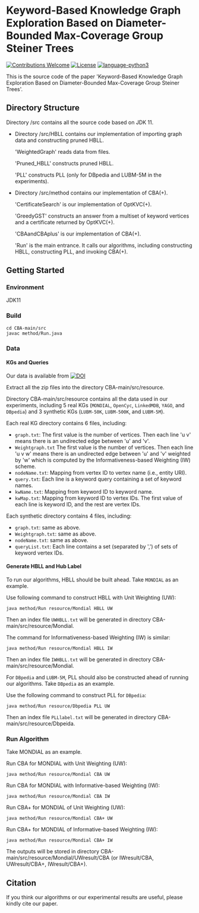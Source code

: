 # Keyword-Based Knowledge Graph Exploration Based on Diameter-Bounded Max-Coverage Group Steiner Trees

[![Contributions Welcome](https://img.shields.io/badge/Contributions-Welcome-brightgreen.svg?style=flat-square)](https://github.com/nju-websoft/OpenEA/issues)
[![License](https://img.shields.io/badge/License-Apache-lightgrey.svg?style=flat-square)](https://github.com/nju-websoft/OpenEA/blob/master/LICENSE)
[![language-python3](https://img.shields.io/badge/Language-Java-yellow.svg?style=flat-square)](https://www.python.org/)

This is the source code of the paper 'Keyword-Based Knowledge Graph Exploration Based on Diameter-Bounded Max-Coverage Group Steiner Trees'.

## Directory Structure

Directory /src contains all the source code based on JDK 11.

- Directory /src/HBLL contains our implementation of importing graph data and constructing pruned HBLL.

  'WeightedGraph' reads data from files.

  'Pruned_HBLL' constructs pruned HBLL.

  'PLL' constructs PLL (only for DBpedia and LUBM-5M in the experiments).

- Directory /src/method contains our implementation of CBA(+).

  'CertificateSearch' is our implementation of OptKVC(+).

  'GreedyGST' constructs an answer from a multiset of keyword vertices and a certificate returned by OptKVC(+).

  'CBAandCBAplus' is our implementation of CBA(+).

  'Run' is the main entrance. It calls our algorithms, including constructing HBLL, constructing PLL, and invoking CBA(+).

## Getting Started

### Environment

JDK11

### Build

```shell
cd CBA-main/src
javac method/Run.java
```

### Data

#### KGs and Queries

Our data is available from [![DOI](https://zenodo.org/badge/DOI/10.5281/zenodo.6778095.svg)](https://doi.org/10.5281/zenodo.6778095)

Extract all the zip files into the directory CBA-main/src/resource.

Directory CBA-main/src/resource contains all the data used in our experiments, including 5 real KGs (`MONDIAL`, `OpenCyc`, `LinkedMDB`, `YAGO`, and `DBpedia`) and 3 synthetic KGs (`LUBM-50K`, `LUBM-500K`, and `LUBM-5M`).

Each real KG directory contains 6 files, including:

- `graph.txt`: The first value is the number of vertices. Then each line 'u    v' means there is an undirected edge between 'u' and 'v'.
- `Weightgraph.txt` The first value is the number of vertices. Then each line 'u    v    w' means there is an undirected edge between 'u' and 'v' weighted by 'w' which is computed by the Informativeness-based Weighting (IW) scheme.
- `nodeName.txt`: Mapping from vertex ID to vertex name (i.e., entity URI).
- `query.txt`: Each line is a keyword query containing a set of keyword names.
- `kwName.txt`: Mapping from keyword ID to keyword name.
- `kwMap.txt`: Mapping from keyword ID to vertex IDs. The first value of each line is keyword ID, and the rest are vertex IDs.

Each synthetic directory contains 4 files, including:

- `graph.txt`: same as above.
- `Weightgraph.txt`: same as above.
- `nodeName.txt`: same as above.
- `queryList.txt`: Each line contains a set (separated by ',') of sets of keyword vertex IDs.

#### Generate HBLL and Hub Label

To run our algorithms, HBLL should be built ahead. Take  `MONDIAL`  as an example. 

Use following command to construct HBLL with Unit Weighting (UW):

```shell
java method/Run resource/Mondial HBLL UW
```

Then an index file `UWHBLL.txt` will be generated in directory CBA-main/src/resource/Mondial.

The command for Informativeness-based Weighting (IW) is similar:

```shell
java method/Run resource/Mondial HBLL IW
```

Then an index file `IWHBLL.txt` will be generated in directory CBA-main/src/resource/Mondial.

For `DBpedia` and `LUBM-5M`, PLL should also be constructed ahead of running our algorithms.  Take `DBpedia` as an example.

Use the following command to construct PLL for `DBpedia`:

```shell
java method/Run resource/Dbpedia PLL UW
```

Then an index file `PLLlabel.txt`  will be generated in directory CBA-main/src/resource/Dbpeida.

### Run Algorithm

Take MONDIAL as an example.

Run CBA for MONDIAL with Unit Weighting (UW):

```shell
java method/Run resource/Mondial CBA UW
```

Run CBA for MONDIAL with Informative-based Weighting (IW):

```shell
java method/Run resource/Mondial CBA IW
```

Run CBA+ for MONDIAL of Unit Weighting (UW):

```shell
java method/Run resource/Mondial CBA+ UW
```

Run CBA+ for MONDIAL of Informative-based Weighting (IW):

```shell
java method/Run resource/Mondial CBA+ IW
```

The outputs will be stored in directory CBA-main/src/resource/Mondial/UWresult/CBA (or IWresult/CBA, UWresult/CBA+, IWresult/CBA+).

## Citation

If you think our algorithms or our experimental results are useful, please kindly cite our paper.
